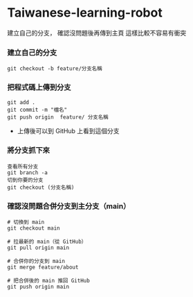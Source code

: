 # Taiwanese-learning-robot
建立自己的分支， 確認沒問題後再傳到主頁 這樣比較不容易有衝突
### **建立自己的分支**　　　
```
git checkout -b feature/分支名稱
```
### 把程式碼上傳到分支
```
git add .
git commit -m "檔名"
git push origin  feature/ 分支名稱
```
- 上傳後可以到 GitHub 上看到這個分支

### 將分支抓下來
```
查看所有分支
git branch -a
切到你要的分支
git checkout (分支名稱)
```

### 確認沒問題合併分支到主分支（main）
```
# 切換到 main
git checkout main

# 拉最新的 main（從 GitHub）
git pull origin main

# 合併你的分支到 main
git merge feature/about

# 把合併後的 main 推回 GitHub
git push origin main
```
